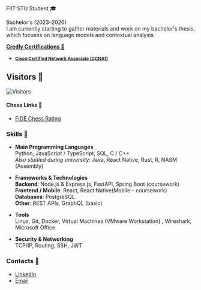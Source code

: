 FIIT STU Student 🎓

Bachelor's (2023–2026)  
I am currently starting to gather materials and work on my bachelor's thesis, which focuses on language models and contextual analysis.

**[Credly Certifications 🦖](https://www.credly.com/users/andrii-dokaniev)**
- <small>**[Cisco Certified Network Associate (CCNA1)](https://www.credly.com/badges/2141ba35-40e3-42dd-8ee2-159afe3ac39c)**</small>

## Visitors 🦫 
![Visitors](https://visitor-badge.laobi.icu/badge?page_id=AndriiQwq.README.md)

#### Chess Links 🦦
- [FIDE Chess Rating](https://ratings.fide.com/profile/34130632)

### Skills 🔧

- **Main Programming Languages**  
  Python, JavaScript / TypeScript, SQL, C / C++   
  _Also studied during university_: Java, React Native, Rust, R, NASM (Assembly)

- **Frameworks & Technologies**  
  **Backend**: Node.js & Express.js, FastAPI, Spring Boot (coursework)  
  **Frontend / Mobile**: React, React Native(Mobile – coursework)  
  **Databases**: PostgreSQL  
  **Other**: REST APIs, GraphQL (basic)

- **Tools**  
  Linux, Git, Docker, Virtual Machines (VMware Workstation) , Wireshark, Microsoft Office

- **Security & Networking**  
  TCP/IP, Routing, SSH, JWT

### Contacts 📇

- [LinkedIn](https://www.linkedin.com/in/andrii-dokaniev-151238311/)
- [Email](mailto:andriidokaniev@gmail.com)

